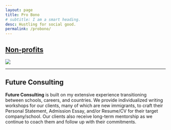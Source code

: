 ```yaml
---
layout: page
title: Pro Bono
# subtitle: I am a smart heading.
desc: Hustling for social good.
permalink: /probono/
---
```


<div class="pretty-links">

<div class="lead lead-about">

    
## [Non-profits](https://www.catchafire.org/profiles/1474308/)<br>
<img src="{{ site.baseurl }}/assets/img/git.catchafire.png"/>


<!-- {::nomarkdown} 
<figure class="site-profile">
    <img src="{{ site.baseurl }}/assets/img/profile.png">
</figure>
{:/} -->

<br>

---


## Future Consulting
**Future Consulting** is built on my extensive experience transitioning between schools, careers, and countries. We provide individualized writing workshops for our clients, many of which are new immigrants, to craft their Personal Statement, Admission Essay, and/or Resume/CV for their target company/school. Our clients also receive long-term mentorship as we continue to coach them and follow up with their commitments. 
</div>    
 
